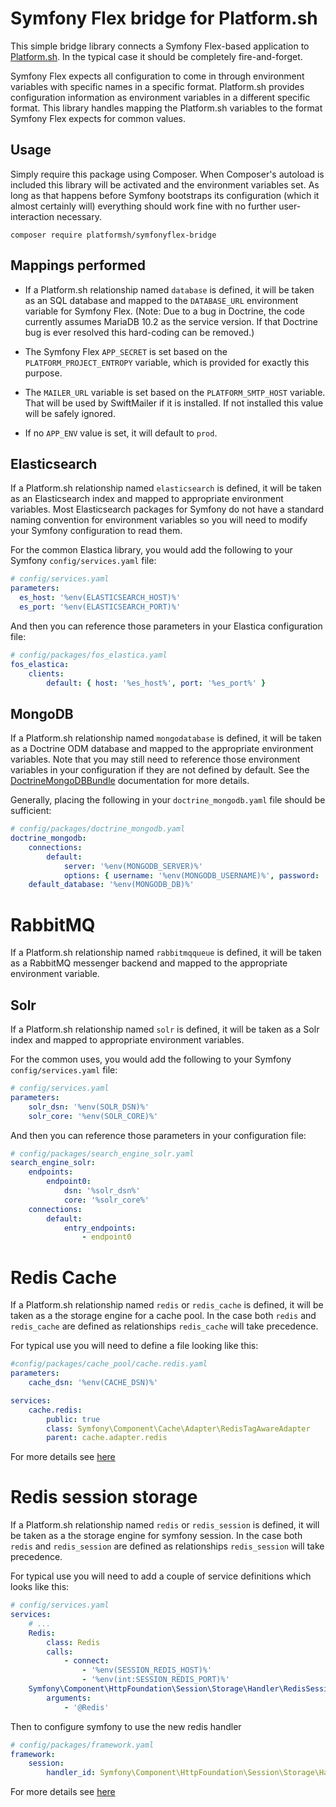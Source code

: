 # Symfony Flex bridge for Platform.sh

This simple bridge library connects a Symfony Flex-based application to [Platform.sh](https://platform.sh/).  In the typical case it should be completely fire-and-forget.

Symfony Flex expects all configuration to come in through environment variables with specific names in a specific format.  Platform.sh provides configuration information as environment variables in a different specific format.  This library handles mapping the Platform.sh variables to the format Symfony Flex expects for common values.

## Usage

Simply require this package using Composer.  When Composer's autoload is included this library will be activated and the environment variables set.  As long as that happens before Symfony bootstraps its configuration (which it almost certainly will) everything should work fine with no further user-interaction necessary.

```
composer require platformsh/symfonyflex-bridge
```

## Mappings performed

* If a Platform.sh relationship named `database` is defined, it will be taken as an SQL database and mapped to the `DATABASE_URL` environment variable for Symfony Flex.  (Note: Due to a bug in Doctrine, the code currently assumes MariaDB 10.2 as the service version.  If that Doctrine bug is ever resolved this hard-coding can be removed.)

* The Symfony Flex `APP_SECRET` is set based on the `PLATFORM_PROJECT_ENTROPY` variable, which is provided for exactly this purpose.

* The `MAILER_URL` variable is set based on the `PLATFORM_SMTP_HOST` variable.  That will be used by SwiftMailer if it is installed.  If not installed this value will be safely ignored.

* If no `APP_ENV` value is set, it will default to `prod`.

## Elasticsearch

If a Platform.sh relationship named `elasticsearch` is defined, it will be taken as an Elasticsearch index and mapped to appropriate environment variables.  Most Elasticsearch packages for Symfony do not have a standard  naming convention for environment variables so you will need to modify your Symfony configuration to read them.

For the common Elastica library, you would add the following to your Symfony `config/services.yaml` file:

```yaml
# config/services.yaml
parameters:
  es_host: '%env(ELASTICSEARCH_HOST)%'
  es_port: '%env(ELASTICSEARCH_PORT)%'
```

And then you can reference those parameters in your Elastica configuration file:

```yaml
# config/packages/fos_elastica.yaml
fos_elastica:
    clients:
        default: { host: '%es_host%', port: '%es_port%' }
```

## MongoDB

If a Platform.sh relationship named `mongodatabase` is defined, it will be taken as a Doctrine ODM database and mapped to the appropriate environment variables.  Note that you may still need to reference those environment variables in your configuration if they are not defined by default.  See the [DoctrineMongoDBBundle](https://symfony.com/doc/master/bundles/DoctrineMongoDBBundle/index.html) documentation for more details.

Generally, placing the following in your `doctrine_mongodb.yaml` file should be sufficient:

```yaml
# config/packages/doctrine_mongodb.yaml
doctrine_mongodb:
    connections:
        default:
            server: '%env(MONGODB_SERVER)%'
            options: { username: '%env(MONGODB_USERNAME)%', password: '%env(MONGODB_PASSWORD)%', authSource: '%env(MONGODB_DB)%' }
    default_database: '%env(MONGODB_DB)%'
```

# RabbitMQ

If a Platform.sh relationship named `rabbitmqqueue` is defined, it will be taken as a RabbitMQ messenger backend and mapped to the appropriate environment variable.

## Solr

If a Platform.sh relationship named `solr` is defined, it will be taken as a Solr index and mapped to appropriate environment variables.

For the common uses, you would add the following to your Symfony `config/services.yaml` file:

```yaml
# config/services.yaml
parameters:
    solr_dsn: '%env(SOLR_DSN)%'
    solr_core: '%env(SOLR_CORE)%'
```

And then you can reference those parameters in your configuration file:

```yaml
# config/packages/search_engine_solr.yaml
search_engine_solr:
    endpoints:
        endpoint0:
            dsn: '%solr_dsn%'
            core: '%solr_core%'
    connections:
        default:
            entry_endpoints:
                - endpoint0
```


# Redis Cache
If a Platform.sh relationship named `redis` or `redis_cache` is defined, it will be taken as a the storage engine for a cache pool. In the case both `redis` and `redis_cache` are defined as relationships `redis_cache` will take precedence.

For typical use you will need to define a file looking like this:

```yaml
#config/packages/cache_pool/cache.redis.yaml
parameters:
    cache_dsn: '%env(CACHE_DSN)%'

services:
    cache.redis:
        public: true
        class: Symfony\Component\Cache\Adapter\RedisTagAwareAdapter
        parent: cache.adapter.redis
```
For more details see [here](https://symfony.com/doc/current/components/cache/adapters/redis_adapter.html)

# Redis session storage
If a Platform.sh relationship named `redis` or `redis_session` is defined, it will be taken as a the storage engine for symfony session. In the case both `redis` and `redis_session` are defined as relationships `redis_session` will take precedence.

For typical use you will need to add a couple of service definitions which looks like this:
```yaml
# config/services.yaml
services:
    # ...
    Redis:
        class: Redis
        calls:
            - connect:
                - '%env(SESSION_REDIS_HOST)%'
                - '%env(int:SESSION_REDIS_PORT)%'
    Symfony\Component\HttpFoundation\Session\Storage\Handler\RedisSessionHandler:
        arguments:
            - '@Redis'
```
Then to configure symfony to use the new redis handler
```yaml
# config/packages/framework.yaml
framework:
    session:
        handler_id: Symfony\Component\HttpFoundation\Session\Storage\Handler\RedisSessionHandler
```

For more details see [here](https://symfony.com/doc/current/session/database.html#store-sessions-in-a-key-value-database-redis)